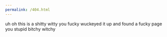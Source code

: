 ```yaml
---
permalink: /404.html
---
```

uh oh this is a shitty witty you fucky wuckeyed it up and found a fucky page you stupid bitchy witchy
